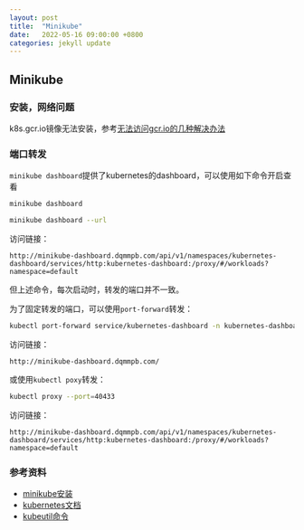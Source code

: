 ```yaml
---
layout: post
title:  "Minikube"
date:   2022-05-16 09:00:00 +0800
categories: jekyll update
---
```


## Minikube



### 安装，网络问题

k8s.gcr.io镜像无法安装，参考[无法访问gcr.io的几种解决办法](http://t.zoukankan.com/hsyw-p-14213712.html)




### 端口转发

`minikube dashboard`提供了kubernetes的dashboard，可以使用如下命令开启查看
```bash
minikube dashboard

minikube dashboard --url
```
访问链接：
```text
http://minikube-dashboard.dqmmpb.com/api/v1/namespaces/kubernetes-dashboard/services/http:kubernetes-dashboard:/proxy/#/workloads?namespace=default
```
但上述命令，每次启动时，转发的端口并不一致。

为了固定转发的端口，可以使用`port-forward`转发：
```bash
kubectl port-forward service/kubernetes-dashboard -n kubernetes-dashboard 40433:80
```
访问链接：
```text
http://minikube-dashboard.dqmmpb.com/
```

或使用`kubectl poxy`转发：
```bash
kubectl proxy --port=40433
```
访问链接：
```text
http://minikube-dashboard.dqmmpb.com/api/v1/namespaces/kubernetes-dashboard/services/http:kubernetes-dashboard:/proxy/#/workloads?namespace=default
```

### 参考资料


- [minikube安装](https://minikube.sigs.k8s.io/docs/start/)
- [kubernetes文档](https://kubernetes.io/zh/)
- [kubeutil命令](https://kubernetes.io/zh/docs/reference/kubectl/overview/)
